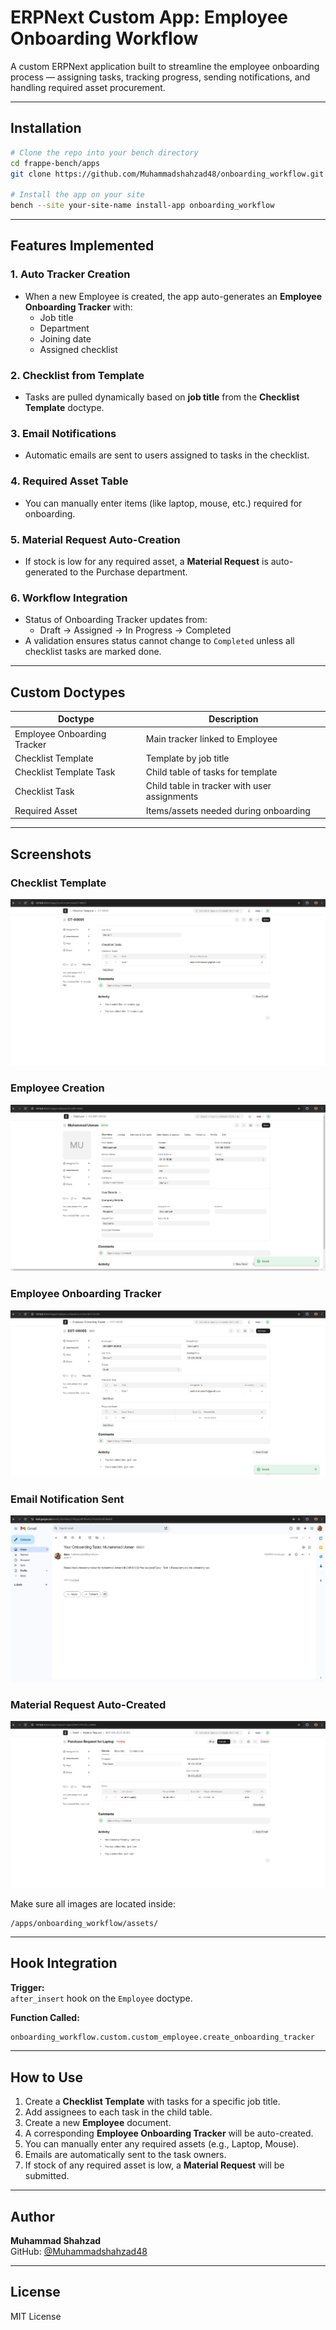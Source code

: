 # ERPNext Custom App: Employee Onboarding Workflow

A custom ERPNext application built to streamline the employee onboarding process — assigning tasks, tracking progress, sending notifications, and handling required asset procurement.

---

## Installation

```bash
# Clone the repo into your bench directory
cd frappe-bench/apps
git clone https://github.com/Muhammadshahzad48/onboarding_workflow.git

# Install the app on your site
bench --site your-site-name install-app onboarding_workflow
```

---

## Features Implemented

### 1. Auto Tracker Creation
- When a new Employee is created, the app auto-generates an **Employee Onboarding Tracker** with:
  - Job title
  - Department
  - Joining date
  - Assigned checklist

### 2. Checklist from Template
- Tasks are pulled dynamically based on **job title** from the **Checklist Template** doctype.

### 3. Email Notifications
- Automatic emails are sent to users assigned to tasks in the checklist.

### 4. Required Asset Table
- You can manually enter items (like laptop, mouse, etc.) required for onboarding.

### 5. Material Request Auto-Creation
- If stock is low for any required asset, a **Material Request** is auto-generated to the Purchase department.

### 6. Workflow Integration
- Status of Onboarding Tracker updates from:
  - Draft → Assigned → In Progress → Completed
- A validation ensures status cannot change to `Completed` unless all checklist tasks are marked done.

---

## Custom Doctypes

| Doctype                  | Description                              |
|--------------------------|------------------------------------------|
| Employee Onboarding Tracker | Main tracker linked to Employee         |
| Checklist Template       | Template by job title                    |
| Checklist Template Task  | Child table of tasks for template        |
| Checklist Task           | Child table in tracker with user assignments |
| Required Asset           | Items/assets needed during onboarding    |

---

## Screenshots

### Checklist Template

![Checklist Template](assets/checklist_template.png)

### Employee Creation

![Employee](assets/employee.png)

### Employee Onboarding Tracker

![Employee Onboarding Tracker](assets/employee_onboarding_tracker.png)

### Email Notification Sent

![Email Notification](assets/email.png)

### Material Request Auto-Created

![Material Request](assets/material_request.png)

Make sure all images are located inside:
```
/apps/onboarding_workflow/assets/
```

---

## Hook Integration

**Trigger:**  
`after_insert` hook on the `Employee` doctype.

**Function Called:**  
```python
onboarding_workflow.custom.custom_employee.create_onboarding_tracker
```

---

## How to Use

1. Create a **Checklist Template** with tasks for a specific job title.
2. Add assignees to each task in the child table.
3. Create a new **Employee** document.
4. A corresponding **Employee Onboarding Tracker** will be auto-created.
5. You can manually enter any required assets (e.g., Laptop, Mouse).
6. Emails are automatically sent to the task owners.
7. If stock of any required asset is low, a **Material Request** will be submitted.

---

##  Author

**Muhammad Shahzad**  
GitHub: [@Muhammadshahzad48](https://github.com/Muhammadshahzad48)

---

## License

MIT License